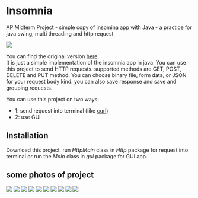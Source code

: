# Insomnia
AP Midterm Project - simple copy of insomina app with Java - a practice for java swing, multi threading and http request  

<img src=images/insomniaScreen.png></img>  
  
You can find the original version [here](https://insomnia.rest).  
It is just a simple implementation of the insomnia app in java.
You can use this project to send HTTP requests. supported methods are GET, POST, DELETE and PUT method.
You can choose binary file, form data, or JSON for your request body kind. you can also save response and save and grouping requests.  

You can use this project on two ways:
* 1: send request into terminal (like [curl](https://curl.haxx.se))
* 2: use GUI 

## Installation
Download this project, run *HttpMain* class in *Http* package for request into terminal or run the *Main* class in *gui* package for GUI app.

## some photos of project
<img src=images/help1.png></img>
<img src=images/help2.png></img>
<img src=images/help3.png></img>
<img src=images/help4.png></img>
<img src=images/help5.png></img>
<img src=images/help6.png></img>
<img src=images/help7.png></img>
<img src=images/help8.png></img>
<img src=images/help11.png></img>
<img src=images/help16.png></img>

